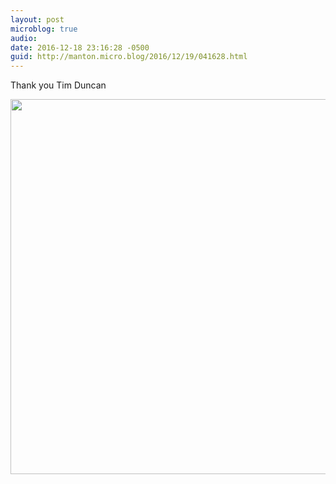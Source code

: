 ```yaml
---
layout: post
microblog: true
audio: 
date: 2016-12-18 23:16:28 -0500
guid: http://manton.micro.blog/2016/12/19/041628.html
---
```

Thank you Tim Duncan

<img src="http://manton.micro.blog/uploads/2018/3fe2531368.jpg" width="600" height="600" />
